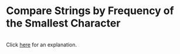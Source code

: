 # Compare Strings by Frequency of the Smallest Character 

~~~java

~~~

Click [here](Explanation.md) for an explanation.

